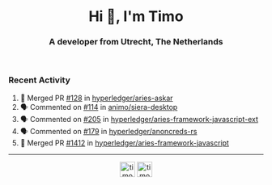 <h1 align="center">Hi 👋, I'm Timo</h1>
<h3 align="center">A developer from Utrecht, The Netherlands</h3>
<br/>
<!-- https://github.com/rahuldkjain/github-profile-readme-generator --!>

<!--  <p align="left"><img src="https://github-readme-stats.vercel.app/api?username=timoglastra&show_icons=true&count_private=true&" alt="timoglastra" /></p> --!>

<!--
Github language stats
<p align="left"><img src="https://github-readme-stats.vercel.app/api/top-langs/?username=timoglastra&layout=compact" alt="timoglastra" /><p>
-->

<!-- Codestats language stats -->
<!-- <p align="left"><img src="https://codestats-readme.vercel.app/api/top-langs/?username=timoglastra&layout=compact&language_count=12" alt="timoglastra" /><p>    --!>
  
<h3>Recent Activity</h3>

<!--START_SECTION:activity-->
1. 🎉 Merged PR [#128](https://github.com/hyperledger/aries-askar/pull/128) in [hyperledger/aries-askar](https://github.com/hyperledger/aries-askar)
2. 🗣 Commented on [#114](https://github.com/animo/siera-desktop/issues/114) in [animo/siera-desktop](https://github.com/animo/siera-desktop)
3. 🗣 Commented on [#205](https://github.com/hyperledger/aries-framework-javascript-ext/issues/205) in [hyperledger/aries-framework-javascript-ext](https://github.com/hyperledger/aries-framework-javascript-ext)
4. 🗣 Commented on [#179](https://github.com/hyperledger/anoncreds-rs/issues/179) in [hyperledger/anoncreds-rs](https://github.com/hyperledger/anoncreds-rs)
5. 🎉 Merged PR [#1412](https://github.com/hyperledger/aries-framework-javascript/pull/1412) in [hyperledger/aries-framework-javascript](https://github.com/hyperledger/aries-framework-javascript)
<!--END_SECTION:activity-->

---

<p align="center">
<a href="https://twitter.com/timoglastra" target="blank"><img align="center" src="https://cdn.jsdelivr.net/npm/simple-icons@3.0.1/icons/twitter.svg" alt="timoglastra" height="30" width="30" /></a>
<a href="https://linkedin.com/in/timoglastra" target="blank"><img align="center" src="https://cdn.jsdelivr.net/npm/simple-icons@3.0.1/icons/linkedin.svg" alt="timoglastra" height="30" width="30" /></a>
</p>



